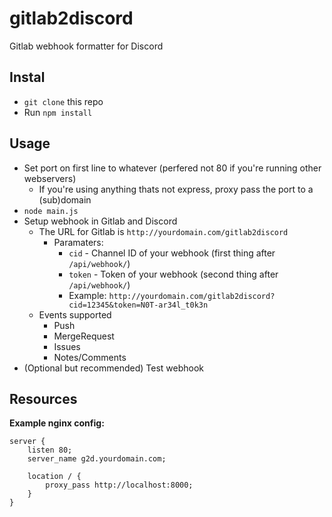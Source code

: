 # gitlab2discord
Gitlab webhook formatter for Discord

## Instal
- `git clone` this repo
- Run `npm install`

## Usage
- Set port on first line to whatever (perfered not 80 if you're running other webservers)
  - If you're using anything thats not express, proxy pass the port to a (sub)domain
- `node main.js`
- Setup webhook in Gitlab and Discord
  - The URL for Gitlab is `http://yourdomain.com/gitlab2discord`
    - Paramaters:
      - `cid` - Channel ID of your webhook (first thing after `/api/webhook/`)
      - `token` - Token of your webhook (second thing after `/api/webhook/`)
      - Example: `http://yourdomain.com/gitlab2discord?cid=12345&token=N0T-ar34l_t0k3n`
  - Events supported
    - Push
    - MergeRequest
    - Issues
    - Notes/Comments
- (Optional but recommended) Test webhook

## Resources
**Example nginx config:**
```nginx
server {
    listen 80;
    server_name g2d.yourdomain.com;
    
    location / {
        proxy_pass http://localhost:8000;
    }
}
```
